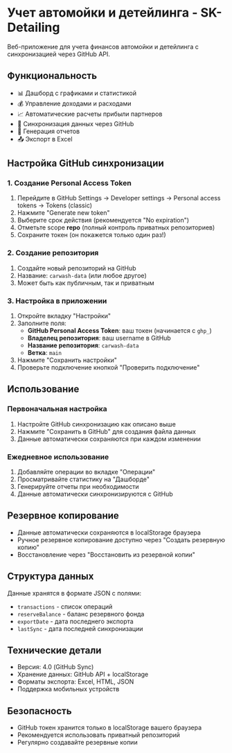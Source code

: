 # Учет автомойки и детейлинга - SK-Detailing

Веб-приложение для учета финансов автомойки и детейлинга с синхронизацией через GitHub API.

## Функциональность

- 📊 Дашборд с графиками и статистикой
- 💰 Управление доходами и расходами
- 📈 Автоматические расчеты прибыли партнеров
- 🔄 Синхронизация данных через GitHub
- 📄 Генерация отчетов
- 📤 Экспорт в Excel

## Настройка GitHub синхронизации

### 1. Создание Personal Access Token

1. Перейдите в GitHub Settings → Developer settings → Personal access tokens → Tokens (classic)
2. Нажмите "Generate new token"
3. Выберите срок действия (рекомендуется "No expiration")
4. Отметьте scope **repo** (полный контроль приватных репозиториев)
5. Сохраните токен (он покажется только один раз!)

### 2. Создание репозитория

1. Создайте новый репозиторий на GitHub
2. Название: `carwash-data` (или любое другое)
3. Может быть как публичным, так и приватным

### 3. Настройка в приложении

1. Откройте вкладку "Настройки"
2. Заполните поля:
   - **GitHub Personal Access Token**: ваш токен (начинается с `ghp_`)
   - **Владелец репозитория**: ваш username в GitHub
   - **Название репозитория**: `carwash-data`
   - **Ветка**: `main`
3. Нажмите "Сохранить настройки"
4. Проверьте подключение кнопкой "Проверить подключение"

## Использование

### Первоначальная настройка

1. Настройте GitHub синхронизацию как описано выше
2. Нажмите "Сохранить в GitHub" для создания файла данных
3. Данные автоматически сохраняются при каждом изменении

### Ежедневное использование

1. Добавляйте операции во вкладке "Операции"
2. Просматривайте статистику на "Дашборде"
3. Генерируйте отчеты при необходимости
4. Данные автоматически синхронизируются с GitHub

## Резервное копирование

- Данные автоматически сохраняются в localStorage браузера
- Ручное резервное копирование доступно через "Создать резервную копию"
- Восстановление через "Восстановить из резервной копии"

## Структура данных

Данные хранятся в формате JSON с полями:
- `transactions` - список операций
- `reserveBalance` - баланс резервного фонда
- `exportDate` - дата последнего экспорта
- `lastSync` - дата последней синхронизации

## Технические детали

- Версия: 4.0 (GitHub Sync)
- Хранение данных: GitHub API + localStorage
- Форматы экспорта: Excel, HTML, JSON
- Поддержка мобильных устройств

## Безопасность

- GitHub токен хранится только в localStorage вашего браузера
- Рекомендуется использовать приватный репозиторий
- Регулярно создавайте резервные копии